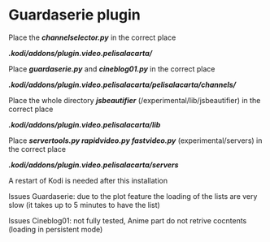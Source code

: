 # Guardaserie plugin

Place the ***channelselector.py*** in the correct place

***.kodi/addons/plugin.video.pelisalacarta/***


Place ***guardaserie.py*** and ***cineblog01.py*** in the correct place

***.kodi/addons/plugin.video.pelisalacarta/pelisalacarta/channels/***


Place the whole directory ***jsbeautifier*** (/experimental/lib/jsbeautifier) in the correct place

***.kodi/addons/plugin.video.pelisalacarta/lib***


Place ***servertools.py rapidvideo.py fastvideo.py*** (experimental/servers) in the correct place

***.kodi/addons/plugin.video.pelisalacarta/servers***



A restart of Kodi is needed after this installation


Issues Guardaserie: due to the plot feature the loading of the lists are very slow (it takes up to 5 minutes to have the list)


Issues Cineblog01: not fully tested, Anime part do not retrive cocntents (loading in persistent mode)

